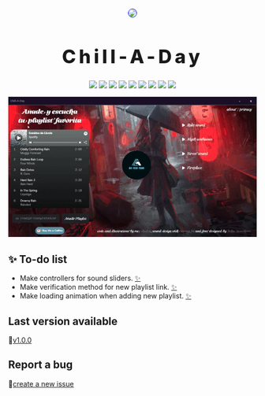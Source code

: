 <p align="center">
    <img src="https://drive.google.com/uc?export=view&id=15id50RkDQplGHQLVoLKVSX-J6H43iyIS" style="border-radius:50%; width:200px; border: 1px solid blue;">
</p>

<h1 align="center" style="font-size: 38px; font-weight: 800; letter-spacing: 6px">
    Chill-A-Day
</h1>

<p align="center">
    <img src="https://img.shields.io/github/contributors/Bit-Tech-Team/Chill-A-Day?style=plastic">
    <img src="https://img.shields.io/github/downloads/Bit-Tech-Team/Chill-A-Day/total?style=plastic">
    <img src="https://img.shields.io/github/repo-size/Bit-Tech-Team/Chill-A-Day?style=plastic">
    <img src="https://img.shields.io/github/package-json/v/Bit-Tech-Team/Chill-A-Day?style=plastic">
    <img src="https://img.shields.io/github/stars/Bit-Tech-Team/Chill-A-Day?style=social">
    <img src="https://img.shields.io/github/issues/Bit-Tech-Team/Chill-A-Day">
    <img src="https://img.shields.io/github/issues-closed/Bit-Tech-Team/Chill-A-Day?style=plastic">
    <img src="https://img.shields.io/github/commit-activity/m/Bit-Tech-Team/Chill-A-Day?style=plastic">
    <img src="https://img.shields.io/github/license/Bit-Tech-Team/Chill-A-Day?style=plastic">
</p>

<p align="center">
    <img src="./img/demo.gif">
</p>

## :sparkles: To-do list

- Make controllers for sound sliders. [:sparkles:](https://github.com/Bit-Tech-Team/Chill-A-Day/issues/1)
- Make verification method for new playlist link. [:sparkles:](https://github.com/Bit-Tech-Team/Chill-A-Day/issues/2)
- Make loading animation when adding new playlist. [:sparkles:](https://github.com/Bit-Tech-Team/Chill-A-Day/issues/4)

## Last version available

🚀[v1.0.0](https://github.com/Bit-Tech-Team/Chill-A-Day/releases/tag/v1.0.0)

## Report a bug
🐛[create a new issue](https://github.com/Bit-Tech-Team/Chill-A-Day/issues/new)

